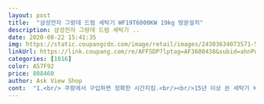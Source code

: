 ```yaml
---
layout: post 
title:  "삼성전자 그랑데 드럼 세탁기 WF19T6000KW 19kg 방문설치" 
description: 삼성전자 그랑데 드럼 세탁기 ..
date: 2020-08-22 15:41:35 
img: https://static.coupangcdn.com/image/retail/images/24303634073571-57673fdf-5e53-412f-bae3-6b368170ea84.jpg 
linkUrl: https://link.coupang.com/re/AFFSDP?lptag=AF3600438&subid=ahnPublicAsk&pageKey=1722408595&itemId=2931609886&vendorItemId=70920207939&traceid=V0-113-0bf58854302f4902 
categories: [1016] 
color: A57F92 
price: 808460 
author: Ask View Shop 
cont:  "1.<br/> 쿠팡에서 구입하면 정확한 시간지킴.<br/><br/>15년 이상 쓴 세탁기 버리고 드럼 세탁기 구입!<br/>2.<br/> 최저가격에 카드 할인까지<br/>21키로 블랙케비어랑 19키로 화이트랑 고민고민하다가<br/>3.<br/> 10% 으뜸효율 환급<br/>4.<br/> 19kg  겨울 이불세탁 넉넉함<br/>5.<br/>  완벽한 배송, 설치 ( 오 팀장님 감사합니다)<br/>6.<br/> 최고의 결합 쿠팡 + 삼성전자<br/> 좋은상품 저렴하고 빠르게 설치완료<br/>건조기와 같이 사서 200만원 넘었으니까 세탁기 10만원 할인 받은샘이네요.<br/><br/>게다가 1등급이라 총 약 20만원 할인 혜택!<br/>구입하려구요 ^^<br/>기존쓰던 세탁기를 오래쓰기도해서 가격도 착하고 디자인도<br/>내일은 이불 빨래 해봐야겠다^^<br/>놀랬구 좋았네요^^<br/>단점<br/>마침 200만원 가전제품 구입시  20만원 할인 받는 이벤트가 있었네요.<br/><br/>모터의힘차이라고 하던데.<br/>.<br/> 가격이 넘 착해서 ㅠㅠ<br/>사진도찍어서 보내주셔서 감사했어요<br/>상위상품보다 탈수시 진동이 있음.<br/><br/>소음도 적어요탈수할때 소리가 스무스한 소리라 신경쓰일정도는<br/>아니였어요ㅎㅎ 세탁기랑 맞춰서 건조기도 그랑데로<br/>안전하게 쿠팡에서 주문했는데 다음날 바로 설치받을수 있어서<br/>예쁘길래 구입했어요<br/>와오<br/>용량차이도 없고 기능차이도 같길래 19화이트로 구입했어요<br/>인터넷으로 전자제품 구입 할때는 알아보는데 시간이 많이 걸리지만, 저도 이번에 3일정도 계속 보고 고민했어요.<br/><br/>장점<br/>전에 통돌이 10kg로 이불 빨래가 안되서 욕조에서 발로 밟아서 힘들게 빨래 했는데,<br/>주문하고 바로 다음날 오전9시에 설치받았어요<br/>친절히 설명 잘해주셨구요 환급받을수있게 설치전 문자로<br/>크니까 좋고 진동 소리 없어서 좋고(오래 된 통돌이는 진동소리가 커서 밤에 세탁을 했을 때 아랫집에서 밤에 돌리지 말라고 했어요 ㅠ)<br/>타사이트가 조금 더 저렴하긴했어도 개인이 판매하는거라.<br/>.<br/><br/>" 
---
```

